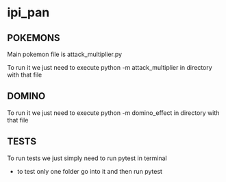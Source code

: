 # ipi_pan
## POKEMONS 
Main pokemon file is attack_multiplier.py

To run it we just need to execute python -m attack_multiplier in directory with that file

## DOMINO
To run it we just need to execute python -m domino_effect in directory with that file

## TESTS
To run tests we just simply need to run pytest in terminal
- to test only one folder go into it and then run pytest
